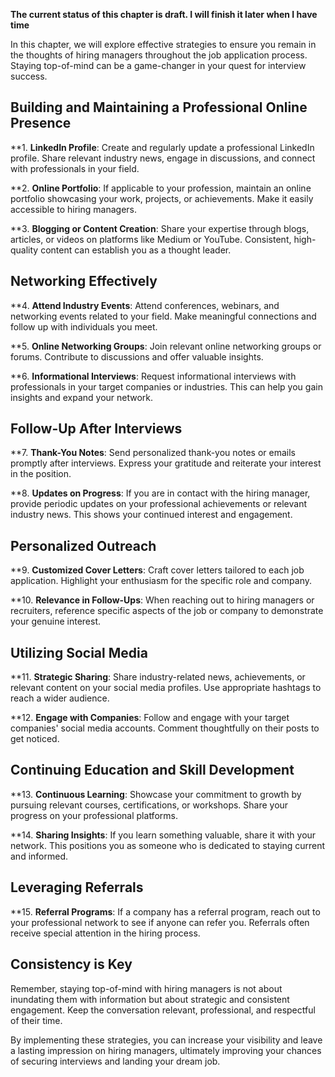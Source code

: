 **The current status of this chapter is draft. I will finish it later when I have time**

In this chapter, we will explore effective strategies to ensure you remain in the thoughts of hiring managers throughout the job application process. Staying top-of-mind can be a game-changer in your quest for interview success.

Building and Maintaining a Professional Online Presence
-------------------------------------------------------

\*\*1. **LinkedIn Profile**: Create and regularly update a professional LinkedIn profile. Share relevant industry news, engage in discussions, and connect with professionals in your field.

\*\*2. **Online Portfolio**: If applicable to your profession, maintain an online portfolio showcasing your work, projects, or achievements. Make it easily accessible to hiring managers.

\*\*3. **Blogging or Content Creation**: Share your expertise through blogs, articles, or videos on platforms like Medium or YouTube. Consistent, high-quality content can establish you as a thought leader.

Networking Effectively
----------------------

\*\*4. **Attend Industry Events**: Attend conferences, webinars, and networking events related to your field. Make meaningful connections and follow up with individuals you meet.

\*\*5. **Online Networking Groups**: Join relevant online networking groups or forums. Contribute to discussions and offer valuable insights.

\*\*6. **Informational Interviews**: Request informational interviews with professionals in your target companies or industries. This can help you gain insights and expand your network.

Follow-Up After Interviews
--------------------------

\*\*7. **Thank-You Notes**: Send personalized thank-you notes or emails promptly after interviews. Express your gratitude and reiterate your interest in the position.

\*\*8. **Updates on Progress**: If you are in contact with the hiring manager, provide periodic updates on your professional achievements or relevant industry news. This shows your continued interest and engagement.

Personalized Outreach
---------------------

\*\*9. **Customized Cover Letters**: Craft cover letters tailored to each job application. Highlight your enthusiasm for the specific role and company.

\*\*10. **Relevance in Follow-Ups**: When reaching out to hiring managers or recruiters, reference specific aspects of the job or company to demonstrate your genuine interest.

Utilizing Social Media
----------------------

\*\*11. **Strategic Sharing**: Share industry-related news, achievements, or relevant content on your social media profiles. Use appropriate hashtags to reach a wider audience.

\*\*12. **Engage with Companies**: Follow and engage with your target companies' social media accounts. Comment thoughtfully on their posts to get noticed.

Continuing Education and Skill Development
------------------------------------------

\*\*13. **Continuous Learning**: Showcase your commitment to growth by pursuing relevant courses, certifications, or workshops. Share your progress on your professional platforms.

\*\*14. **Sharing Insights**: If you learn something valuable, share it with your network. This positions you as someone who is dedicated to staying current and informed.

Leveraging Referrals
--------------------

\*\*15. **Referral Programs**: If a company has a referral program, reach out to your professional network to see if anyone can refer you. Referrals often receive special attention in the hiring process.

Consistency is Key
------------------

Remember, staying top-of-mind with hiring managers is not about inundating them with information but about strategic and consistent engagement. Keep the conversation relevant, professional, and respectful of their time.

By implementing these strategies, you can increase your visibility and leave a lasting impression on hiring managers, ultimately improving your chances of securing interviews and landing your dream job.
